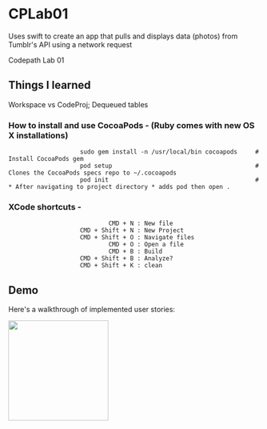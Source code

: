 # CPLab01
Uses swift to create an app that pulls and displays data (photos) from Tumblr's API using a network request 

Codepath Lab 01

## Things I learned
Workspace vs CodeProj; Dequeued tables
### How to install and use CocoaPods - (Ruby comes with new OS X installations)
                        sudo gem install -n /usr/local/bin cocoapods     # Install CocoaPods gem
                        pod setup                                        # Clones the CocoaPods specs repo to ~/.cocoapods
                        pod init                                         # * After navigating to project directory * adds pod then open .

### XCode shortcuts - 
                                CMD + N : New file
                        CMD + Shift + N : New Project
                        CMD + Shift + O : Navigate files
                                CMD + O : Open a file
                                CMD + B : Build
                        CMD + Shift + B : Analyze?
                        CMD + Shift + K : clean
                  
## Demo

Here's a walkthrough of implemented user stories:

<img src="https://i.imgur.com/oZgEUgT.gif" width=200px>


                  

